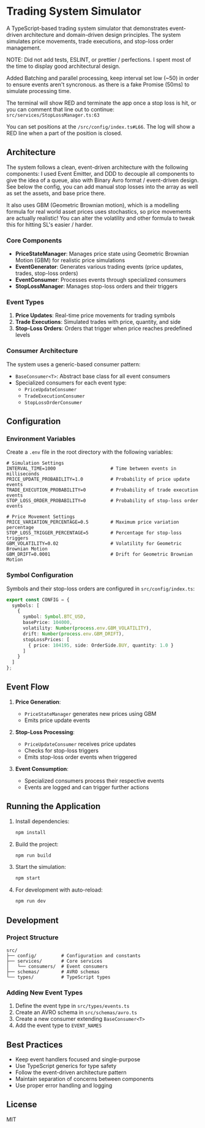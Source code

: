 # Trading System Simulator

A TypeScript-based trading system simulator that demonstrates event-driven architecture and domain-driven design principles. The system simulates price movements, trade executions, and stop-loss order management.

NOTE: Did not add tests, ESLINT, or prettier / perfections. I spent most of the time to display good architectural design.

Added Batching and parallel processing, keep interval set low (~50) in order to ensure events aren't syncronous. as there is a fake Promise (50ms) to simulate processing time.

The terminal will show RED and terminate the app once a stop loss is hit, or you can comment that line out to continue: `src/services/StopLossManager.ts:63`

You can set positions at the `/src/config/index.ts#L66`. The log will show a RED line when a part of the position is closed.

## Architecture

The system follows a clean, event-driven architecture with the following components:
I used Event Emitter, and DDD to decouple all components to give the idea of a queue, also with Binary Avro format / event-driven design.
See below the config, you can add manual stop losses into the array as well as set the assets, and base price there.

It also uses GBM (Geometric Brownian motion), which is a modelling formula for real world asset prices uses stochastics, so price movements are actually realistic! You can alter the volatility and other formula to tweak this for hitting SL's easier / harder.

### Core Components

- **PriceStateManager**: Manages price state using Geometric Brownian Motion (GBM) for realistic price simulations
- **EventGenerator**: Generates various trading events (price updates, trades, stop-loss orders)
- **EventConsumer**: Processes events through specialized consumers
- **StopLossManager**: Manages stop-loss orders and their triggers

### Event Types

1. **Price Updates**: Real-time price movements for trading symbols
2. **Trade Executions**: Simulated trades with price, quantity, and side
3. **Stop-Loss Orders**: Orders that trigger when price reaches predefined levels

### Consumer Architecture

The system uses a generic-based consumer pattern:
- `BaseConsumer<T>`: Abstract base class for all event consumers
- Specialized consumers for each event type:
  - `PriceUpdateConsumer`
  - `TradeExecutionConsumer`
  - `StopLossOrderConsumer`

## Configuration

### Environment Variables

Create a `.env` file in the root directory with the following variables:

```env
# Simulation Settings
INTERVAL_TIME=1000                    # Time between events in milliseconds
PRICE_UPDATE_PROBABILITY=1.0          # Probability of price update events
TRADE_EXECUTION_PROBABILITY=0         # Probability of trade execution events
STOP_LOSS_ORDER_PROBABILITY=0         # Probability of stop-loss order events

# Price Movement Settings
PRICE_VARIATION_PERCENTAGE=0.5        # Maximum price variation percentage
STOP_LOSS_TRIGGER_PERCENTAGE=5        # Percentage for stop-loss triggers
GBM_VOLATILITY=0.02                   # Volatility for Geometric Brownian Motion
GBM_DRIFT=0.0001                      # Drift for Geometric Brownian Motion
```

### Symbol Configuration

Symbols and their stop-loss orders are configured in `src/config/index.ts`:

```typescript
export const CONFIG = {
  symbols: [
    {
      symbol: Symbol.BTC_USD,
      basePrice: 104000,
      volatility: Number(process.env.GBM_VOLATILITY),
      drift: Number(process.env.GBM_DRIFT),
      stopLossPrices: [
        { price: 104195, side: OrderSide.BUY, quantity: 1.0 }
      ]
    }
  ]
};
```

## Event Flow

1. **Price Generation**:
   - `PriceStateManager` generates new prices using GBM
   - Emits price update events

2. **Stop-Loss Processing**:
   - `PriceUpdateConsumer` receives price updates
   - Checks for stop-loss triggers
   - Emits stop-loss order events when triggered

3. **Event Consumption**:
   - Specialized consumers process their respective events
   - Events are logged and can trigger further actions

## Running the Application

1. Install dependencies:
   ```bash
   npm install
   ```

2. Build the project:
   ```bash
   npm run build
   ```

3. Start the simulation:
   ```bash
   npm start
   ```

4. For development with auto-reload:
   ```bash
   npm run dev
   ```

## Development

### Project Structure

```
src/
├── config/         # Configuration and constants
├── services/       # Core services
│   └── consumers/  # Event consumers
├── schemas/        # AVRO schemas
└── types/          # TypeScript types
```

### Adding New Event Types

1. Define the event type in `src/types/events.ts`
2. Create an AVRO schema in `src/schemas/avro.ts`
3. Create a new consumer extending `BaseConsumer<T>`
4. Add the event type to `EVENT_NAMES`

## Best Practices

- Keep event handlers focused and single-purpose
- Use TypeScript generics for type safety
- Follow the event-driven architecture pattern
- Maintain separation of concerns between components
- Use proper error handling and logging

## License

MIT